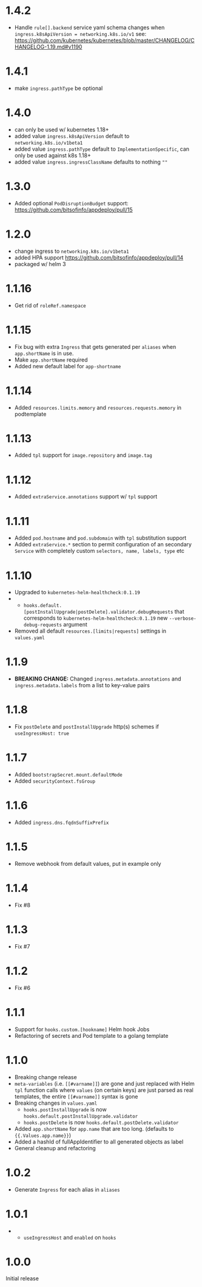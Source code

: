 # 1.4.2
* Handle `rule[].backend` service yaml schema changes when `ingress.k8sApiVersion = networking.k8s.io/v1` see: https://github.com/kubernetes/kubernetes/blob/master/CHANGELOG/CHANGELOG-1.19.md#v1190
# 1.4.1
* make `ingress.pathType` be optional
# 1.4.0
* can only be used w/ kubernetes 1.18+
* added value `ingress.k8sApiVersion` default to `networking.k8s.io/v1beta1`
* added value `ingress.pathType` default to `ImplementationSpecific`, can only be used against k8s 1.18+
* added value `ingress.ingressClassName` defaults to nothing `""`
# 1.3.0
* Added optional `PodDisruptionBudget` support: https://github.com/bitsofinfo/appdeploy/pull/15

# 1.2.0
* change ingress to `networking.k8s.io/v1beta1`
* added HPA support https://github.com/bitsofinfo/appdeploy/pull/14
* packaged w/ helm 3

# 1.1.16
* Get rid of `roleRef.namespace`

# 1.1.15
* Fix bug with extra `Ingress` that gets generated per `aliases` when `app.shortName` is in use.
* Make `app.shortName` required
* Added new default label for `app-shortname`

# 1.1.14
* Added `resources.limits.memory` and `resources.requests.memory` in podtemplate

# 1.1.13
* Added `tpl` support for `image.repository` and `image.tag`

# 1.1.12
* Added `extraService.annotations` support w/ `tpl` support

# 1.1.11
* Added `pod.hostname` and `pod.subdomain` with `tpl` substitution support
* Added `extraService.*` section to permit configuration of an secondary `Service` with completely custom `selectors, name, labels, type` etc

# 1.1.10
* Upgraded to `kubernetes-helm-healthcheck:0.1.19`
* + `hooks.default.[postInstallUpgrade|postDelete].validator.debugRequests` that corresponds
to `kubernetes-helm-healthcheck:0.1.19` new `--verbose-debug-requests` argument
* Removed all default `resources.[limits|requests]` settings in `values.yaml`

# 1.1.9
* **BREAKING CHANGE:** Changed `ingress.metadata.annotations` and `ingress.metadata.labels` from a list to key-value pairs

# 1.1.8
* Fix `postDelete` and `postInstallUpgrade` http(s) schemes if `useIngressHost: true`

# 1.1.7
* Added `bootstrapSecret.mount.defaultMode`
* Added `securityContext.fsGroup`

# 1.1.6
* Added `ingress.dns.fqdnSuffixPrefix`

# 1.1.5
* Remove webhook from default values, put in example only

# 1.1.4
* Fix #8

# 1.1.3
* Fix #7

# 1.1.2
* Fix #6

# 1.1.1
* Support for `hooks.custom.[hookname]` Helm hook Jobs
* Refactoring of secrets and Pod template to a golang template

# 1.1.0
* Breaking change release
* `meta-variables` (i.e. `[[#varname]]`) are gone and just replaced with Helm `tpl` function calls where `values` (on certain keys) are just parsed as real templates, the entire `[[#varname]]` syntax is gone
* Breaking changes in `values.yaml`
  * `hooks.postInstallUpgrade` is now `hooks.default.postInstallUpgrade.validator`
  * `hooks.postDelete` is now `hooks.default.postDelete.validator`
* Added `app.shortName` for `app.name` that are too long. (defaults to `{{.Values.app.name}}`)
* Added a hashId of fullAppIdentifier to all generated objects as label
* General cleanup and refactoring

# 1.0.2
* Generate `Ingress` for each alias in `aliases`

# 1.0.1
* + `useIngressHost` and `enabled` on `hooks`

# 1.0.0

Initial release
